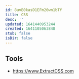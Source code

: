 ```yaml
---
id: 8uvB0kasD1EFm26wn1bTf
title: CSS
desc: ''
updated: 1641440953244
created: 1641105063848
stub: false
isDir: false
---
```


## Tools

- <https://www.ExtractCSS.com>
